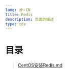 ```yaml
---
lang: zh-CN  
title: Redis  
description: 页面的描述  
type: cds  
---
```


# 目录

> [CentOS安装Redis.md](CentOS安装Redis.md)  


<Comment></Comment>